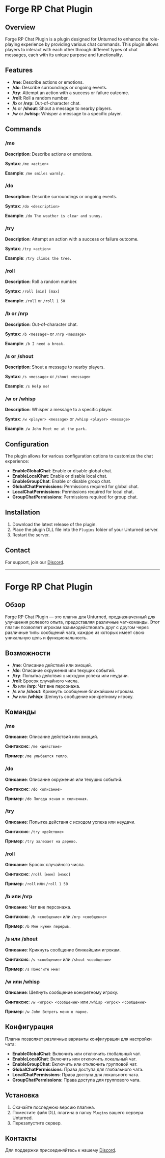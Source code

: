 # Forge RP Chat Plugin

## Overview

Forge RP Chat Plugin is a plugin designed for Unturned to enhance the role-playing experience by providing various chat commands. This plugin allows players to interact with each other through different types of chat messages, each with its unique purpose and functionality.

## Features

- **/me**: Describe actions or emotions.
- **/do**: Describe surroundings or ongoing events.
- **/try**: Attempt an action with a success or failure outcome.
- **/roll**: Roll a random number.
- **/b** or **/nrp**: Out-of-character chat.
- **/s** or **/shout**: Shout a message to nearby players.
- **/w** or **/whisp**: Whisper a message to a specific player.

## Commands

### /me

**Description**: Describe actions or emotions.

**Syntax**: `/me <action>`

**Example**: `/me smiles warmly.`

### /do

**Description**: Describe surroundings or ongoing events.

**Syntax**: `/do <description>`

**Example**: `/do The weather is clear and sunny.`

### /try

**Description**: Attempt an action with a success or failure outcome.

**Syntax**: `/try <action>`

**Example**: `/try climbs the tree.`

### /roll

**Description**: Roll a random number.

**Syntax**: `/roll [min] [max]`

**Example**: `/roll` or `/roll 1 50`

### /b or /nrp

**Description**: Out-of-character chat.

**Syntax**: `/b <message>` or `/nrp <message>`

**Example**: `/b I need a break.`

### /s or /shout

**Description**: Shout a message to nearby players.

**Syntax**: `/s <message>` or `/shout <message>`

**Example**: `/s Help me!`

### /w or /whisp

**Description**: Whisper a message to a specific player.

**Syntax**: `/w <player> <message>` or `/whisp <player> <message>`

**Example**: `/w John Meet me at the park.`

## Configuration

The plugin allows for various configuration options to customize the chat experience:

- **EnableGlobalChat**: Enable or disable global chat.
- **EnableLocalChat**: Enable or disable local chat.
- **EnableGroupChat**: Enable or disable group chat.
- **GlobalChatPermissions**: Permissions required for global chat.
- **LocalChatPermissions**: Permissions required for local chat.
- **GroupChatPermissions**: Permissions required for group chat.

## Installation

1. Download the latest release of the plugin.
2. Place the plugin DLL file into the `Plugins` folder of your Unturned server.
3. Restart the server.

## Contact

For support, join our [Discord](https://discord.gg/HB9G962FRY).

---

# Forge RP Chat Plugin

## Обзор

Forge RP Chat Plugin — это плагин для Unturned, предназначенный для улучшения ролевого опыта, предоставляя различные чат-команды. Этот плагин позволяет игрокам взаимодействовать друг с другом через различные типы сообщений чата, каждое из которых имеет свою уникальную цель и функциональность.

## Возможности

- **/me**: Описание действий или эмоций.
- **/do**: Описание окружения или текущих событий.
- **/try**: Попытка действия с исходом успеха или неудачи.
- **/roll**: Бросок случайного числа.
- **/b** или **/nrp**: Чат вне персонажа.
- **/s** или **/shout**: Крикнуть сообщение ближайшим игрокам.
- **/w** или **/whisp**: Шепнуть сообщение конкретному игроку.

## Команды

### /me

**Описание**: Описание действий или эмоций.

**Синтаксис**: `/me <действие>`

**Пример**: `/me улыбается тепло.`

### /do

**Описание**: Описание окружения или текущих событий.

**Синтаксис**: `/do <описание>`

**Пример**: `/do Погода ясная и солнечная.`

### /try

**Описание**: Попытка действия с исходом успеха или неудачи.

**Синтаксис**: `/try <действие>`

**Пример**: `/try залезает на дерево.`

### /roll

**Описание**: Бросок случайного числа.

**Синтаксис**: `/roll [мин] [макс]`

**Пример**: `/roll` или `/roll 1 50`

### /b или /nrp

**Описание**: Чат вне персонажа.

**Синтаксис**: `/b <сообщение>` или `/nrp <сообщение>`

**Пример**: `/b Мне нужен перерыв.`

### /s или /shout

**Описание**: Крикнуть сообщение ближайшим игрокам.

**Синтаксис**: `/s <сообщение>` или `/shout <сообщение>`

**Пример**: `/s Помогите мне!`

### /w или /whisp

**Описание**: Шепнуть сообщение конкретному игроку.

**Синтаксис**: `/w <игрок> <сообщение>` или `/whisp <игрок> <сообщение>`

**Пример**: `/w John Встреть меня в парке.`

## Конфигурация

Плагин позволяет различные варианты конфигурации для настройки чата:

- **EnableGlobalChat**: Включить или отключить глобальный чат.
- **EnableLocalChat**: Включить или отключить локальный чат.
- **EnableGroupChat**: Включить или отключить групповой чат.
- **GlobalChatPermissions**: Права доступа для глобального чата.
- **LocalChatPermissions**: Права доступа для локального чата.
- **GroupChatPermissions**: Права доступа для группового чата.

## Установка

1. Скачайте последнюю версию плагина.
2. Поместите файл DLL плагина в папку `Plugins` вашего сервера Unturned.
3. Перезапустите сервер.

## Контакты

Для поддержки присоединяйтесь к нашему [Discord](https://discord.gg/HB9G962FRY).
